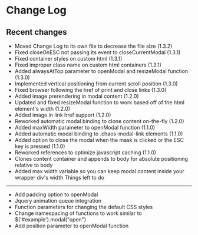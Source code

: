 Change Log
==========

Recent changes
--------------
* Moved Change Log to its own file to decrease the file size (1.3.2)
* Fixed closeOnESC not passing its event to closeCurrentModal (1.3.1)
* Fixed container styles on custom html (1.3.1)
* Fixed improper class name on custom html containers (1.3.1)
* Added alwaysAtTop parameter to openModal and resizeModal function (1.3.0)
* Implemented vertical positioning from current scroll position (1.3.0)
* Fixed browser following the href of print and close links (1.3.0)
* Added image prerendering in modal content (1.2.0)
* Updated and fixed resizeModal function to work based off of the html element's width (1.2.0)
* Added image in link href support (1.2.0)
* Reworked automatic modal binding to clone content on-the-fly (1.2.0)
* Added maxWidth parameter to openModal function (1.1.0)
* Added automatic modal binding to .chaos-modal-link elements (1.1.0)
* Added option to close the modal when the mask is clicked or the ESC key is pressed (1.1.0)
* Reworked references to optimize javascript caching (1.1.0)
* Clones content container and appends to body for absolute positioning relative to body
* Added max width variable so you can keep modal content inside your wrapper div's width
Things left to do
-----------------
* Add padding option to openModal
* Jquery animation queue integration
* Function parameters for changing the default CSS styles
* Change namespacing of functions to work similar to $('#example').modal("open")
* Add position parameter to openModal function